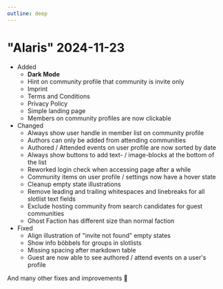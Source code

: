 ```yaml
---
outline: deep
---
```


# "Alaris" 2024-11-23

- Added
  - **Dark Mode**
  - Hint on community profile that community is invite only
  - Imprint
  - Terms and Conditions
  - Privacy Policy
  - Simple landing page
  - Members on community profiles are now clickable
- Changed
  - Always show user handle in member list on community profile
  - Authors can only be added from attending communities
  - Authored / Attended events on user profile are now sorted by date
  - Always show buttons to add text- / image-blocks at the bottom of the list
  - Reworked login check when accessing page after a while
  - Community items on user profile / settings now have a hover state
  - Cleanup empty state illustrations
  - Remove leading and trailing whitespaces and linebreaks for all slotlist text fields
  - Exclude hosting community from search candidates for guest communities
  - Ghost Faction has different size than normal faction
- Fixed
  - Align illustration of "invite not found" empty states
  - Show info böbbels for groups in slotlists
  - Missing spacing after markdown table
  - Guest are now able to see authored / attend events on a user's profile

And many other fixes and improvements 🙂
